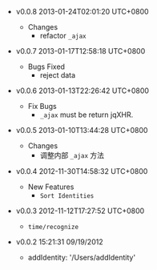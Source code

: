 * v0.0.8 2013-01-24T02:01:20 UTC+0800
  - Changes
    * refactor `_ajax`

* v0.0.7 2013-01-17T12:58:18 UTC+0800
  - Bugs Fixed
    * reject data

* v0.0.6 2013-01-13T22:26:42 UTC+0800
  - Fix Bugs
    * `_ajax` must be return jqXHR.

* v0.0.5 2013-01-10T13:44:28 UTC+0800
  - Changes
    * 调整内部 `_ajax` 方法

* v0.0.4 2012-11-30T14:58:32 UTC+0800
  - New Features
    * `Sort Identities`

* v0.0.3 2012-11-12T17:27:52 UTC+0800
  + `time/recognize`

* v0.0.2 15:21:31 09/19/2012
  + addIdentity: '/Users/addIdentity'
